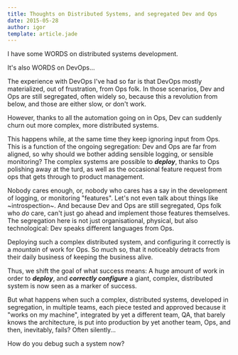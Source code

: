 ```yaml
---
title: Thoughts on Distributed Systems, and segregated Dev and Ops
date: 2015-05-28
author: igor
template: article.jade
---
```


I have some WORDS on distributed systems development.

It's also WORDS on DevOps…

<span class="more"></span>

The experience with DevOps I've had so far is that DevOps mostly
materialized, out of frustration, from Ops folk. In those scenarios, Dev and
Ops are still segregated, often widely so, because this a revolution from
below, and those are either slow, or don't work.

However, thanks to all the automation going on in Ops, Dev can suddenly churn
out more complex, more distributed systems.

This happens while, at the same time they keep ignoring input from Ops. This is
a function of the ongoing segregation: Dev and Ops are far from aligned, so why
should we bother adding sensible logging, or sensible monitoring? The complex
systems are possible to ***deploy***, thanks to Ops polishing away at the turd,
as well as the occasional feature request from ops that gets through to product
management.

Nobody cares enough, or, nobody who cares has a say in the development of
logging, or monitoring "features". Let's not even talk about things like
~introspection~. And because Dev and Ops are still segregated, Ops folk who
*do* care, can't just go ahead and implement those features themselves. The
segregation here is not just organisational, physical, but also technological:
Dev speaks different languages from Ops.

Deploying such a complex distributed system, and configuring it correctly is a
*mountain* of work for Ops. So much so, that it noticeably detracts from their
daily business of keeping the business alive.

Thus, we shift the goal of what success means: A huge amount of work in order
to ***deploy***, and ***correctly configure*** a giant, complex, distributed
system is now seen as a marker of success.

But what happens when such a complex, distributed systems, developed in
segregation, in multiple teams, each piece tested and approved because it
"works on my machine", integrated by yet a different team, QA, that barely
knows the architecture, is put into production by yet another team, Ops, and
then, inevitably, fails? Often silently…

How do you debug such a system now?
